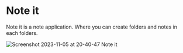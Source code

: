 # Note it
Note it is a note application. Where you can create folders and notes in each folders.

![Screenshot 2023-11-05 at 20-40-47 Note it](https://github.com/abhijith-07/note-it-app/assets/67973073/16a711bb-da97-4c51-8172-83aa0ac8c073)
